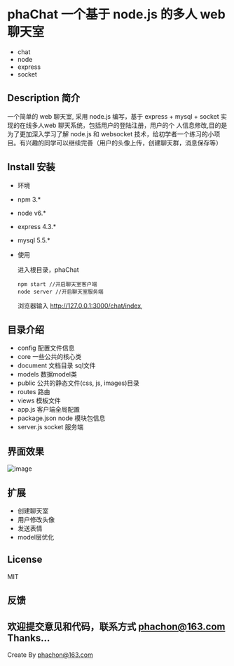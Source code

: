 # phaChat 一个基于 node.js 的多人 web 聊天室
 - chat
 - node
 - express
 - socket
 
## Description 简介
一个简单的 web 聊天室, 采用 node.js 编写，基于 express + mysql + socket 实现的在线多人web 聊天系统，包括用户的登陆注册，用户的个
人信息修改,目的是为了更加深入学习了解 node.js 和 websocket 技术，给初学者一个练习的小项目。有兴趣的同学可以继续完善（用户的头像上传，创建聊天群，消息保存等）

## Install 安装

- 环境
 - npm 3.*
 - node v6.*
 - express 4.3.*
 - mysql 5.5.*

- 使用

  进入根目录，phaChat

  ```
  npm start //开启聊天室客户端
  node server //开启聊天室服务端
  ```  
  浏览器输入 http://127.0.0.1:3000/chat/index,
    
## 目录介绍
- config 配置文件信息
- core 一些公共的核心类
- document 文档目录 sql文件
- models 数据model类
- public 公共的静态文件(css, js, images)目录
- routes 路由
- views 模板文件
- app.js 客户端全局配置
- package.json node 模块包信息
- server.js socket 服务端

## 界面效果
![image](https://github.com/phachon/phaChat/public/images/chat.jpg)

## 扩展

- 创建聊天室
- 用户修改头像
- 发送表情
- model层优化

## License

MIT

## 反馈

欢迎提交意见和代码，联系方式 phachon@163.com
Thanks...
---------
Create By phachon@163.com
